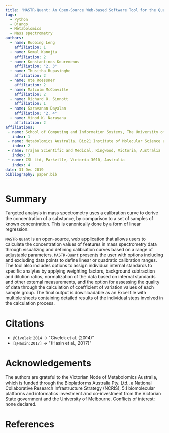 ```yaml
---
title: 'MASTR-Quant: An Open-Source Web-based Software Tool for the Quantitive Analysis of Mass Spectrometry-based Data'
tags:
  - Python
  - Django
  - Metabolomics
  - Mass spectrometry
authors:
  - name: Ruobing Leng
    affiliation: 1
  - name: Komal Kanojia
    affiliation: 2
  - name: Konstantinos Kouremenos
    affiliation: "2, 3"
  - name: Thusitha Rupasinghe
    affiliation: 2
  - name: Ute Roessner
    affiliation: 2
  - name: Malcolm McConville
    affiliation: 2
  - name: Richard O. Sinnott
    affiliation: 1
  - name: Saravanan Dayalan
    affiliation: "2, 4"
  - name: Vinod K. Narayana
    affiliation: 2
affiliations:
 - name: School of Computing and Information Systems, The University of Melbourne, Victoria, Australia
   index: 1
 - name: Metabolomics Australia, Bio21 Institute of Molecular Science and Biotechnology, The University of Melbourne, Parkville, Victoria, Australia
   index: 2
 - name: Trajan Scientific and Medical, Ringwood, Victoria, Australia
   index: 3
 - name: CSL Ltd, Parkville, Victoria 3010, Australia
   index: 4
date: 31 Dec 2019
bibliography: paper.bib
---
```


# Summary

Targeted analysis in mass spectrometry uses a calibration curve to derive the concentration of a substance, by comparison to a set of samples of known concentration. This is canonically done by a form of linear regression.

``MASTR-Quant`` is an open-source, web application that allows users to calculate the concentration values of features in mass spectrometry data through visualizing and defining calibration curves based on a range of adjustable parameters. ``MASTR-Quant`` presents the user with options including and excluding data points to define linear or quadratic calibration ranges. The tool also includes options to assign individual internal standards to specific analytes by applying weighting factors, background subtraction and dilution ratios, normalization of the data based on internal standards and other external measurements, and the option for assessing the quality of data through the calculation of coefficient of variation values of each sample group. The final output is downloadable as an Excel file with multiple sheets containing detailed results of the individual steps involved in the calculation process.

# Citations

- `@Civelek:2014`  ->  "Civelek et al. (2014)"
- `[@Hasin:2017]` -> "(Hasin et al., 2017)"

# Acknowledgements

The authors are grateful to the Victorian Node of Metabolomics Australia, which is funded through the Bioplatforms Australia Pty. Ltd., a National Collaborative Research Infrastructure Strategy (NCRIS), 5.1 biomolecular platforms and informatics investment and co-investment from the Victorian State government and the University of Melbourne. Conflicts of interest: none declared. 

# References
